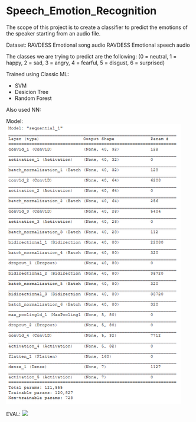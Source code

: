 # Speech_Emotion_Recognition
The scope of this project is to create a classifier to predict the emotions of the speaker starting from an audio file.

Dataset:
RAVDESS Emotional song audio
RAVDESS Emotional speech audio

The classes we are trying to predict are the following: (0 = neutral, 1 = happy, 2 = sad, 3 = angry, 4 = fearful, 5 = disgust, 6 = surprised)

Trained using Classic ML:
- SVM
- Desicion Tree
- Random Forest

Also used NN:

Model:
![](img/au1.PNG)

EVAL:
![](img/au2.PNG)
